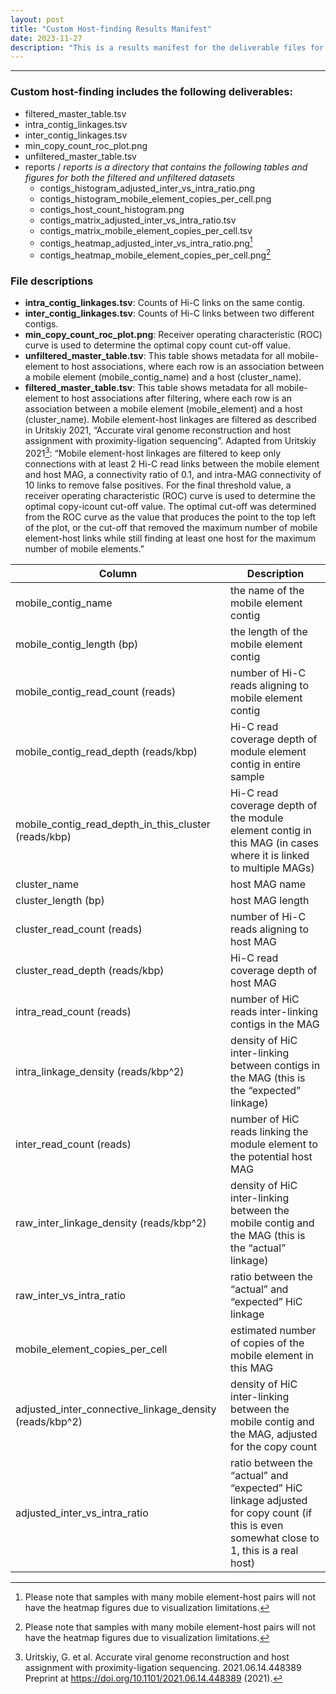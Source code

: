 ```yaml
---
layout: post
title: "Custom Host-finding Results Manifest"
date: 2023-11-27
description: "This is a results manifest for the deliverable files for a custom host-finding project."
---
```


---------------------
### Custom host-finding includes the following deliverables:
- filtered_master_table.tsv   
- intra_contig_linkages.tsv
- inter_contig_linkages.tsv   
- min_copy_count_roc_plot.png 
- unfiltered_master_table.tsv
- reports / *reports is a directory that contains the following tables and figures for both the filtered and unfiltered datasets*
    - contigs_histogram_adjusted_inter_vs_intra_ratio.png	
    - contigs_histogram_mobile_element_copies_per_cell.png   
    - contigs_host_count_histogram.png                   	
    - contigs_matrix_adjusted_inter_vs_intra_ratio.tsv   	
    - contigs_matrix_mobile_element_copies_per_cell.tsv
    - contigs_heatmap_adjusted_inter_vs_intra_ratio.png[^1]
    - contigs_heatmap_mobile_element_copies_per_cell.png[^1]

### File descriptions

- **intra_contig_linkages.tsv**: Counts of Hi-C links on the same contig.
- **inter_contig_linkages.tsv**: Counts of Hi-C links between two different contigs.
- **min_copy_count_roc_plot.png**: Receiver operating characteristic (ROC) curve is used to determine the optimal copy count cut-off value.
- **unfiltered_master_table.tsv**: This table shows metadata for all mobile-element to host associations, where each row is an association between a mobile element (mobile_contig_name) and a host (cluster_name).
- **filtered_master_table.tsv**: This table shows metadata for all mobile-element to host associations after filtering, where each row is an association between a mobile element (mobile_element) and a host (cluster_name). Mobile element-host linkages are filtered as described in Uritskiy 2021, “Accurate viral genome reconstruction and host assignment with proximity-ligation sequencing”. Adapted from Uritskiy 2021[^2]: “Mobile element-host linkages are filtered to keep only connections with at least 2 Hi-C read links between the mobile element and host MAG, a connectivity ratio of 0.1, and intra-MAG connectivity of 10 links to remove false positives. For the final threshold value, a receiver operating characteristic (ROC) curve is used to determine the optimal copy-icount cut-off value. The optimal cut-off was determined from the ROC curve as the value that produces the point to the top left of the plot, or the cut-off that removed the maximum number of mobile element-host links while still finding at least one host for the maximum number of mobile elements.”


| Column | Description |
| -------|-------------|
| mobile_contig_name | the name of the mobile element contig |
| mobile_contig_length (bp) | the length of the mobile element contig |
| mobile_contig_read_count (reads) | number of Hi-C reads aligning to mobile element contig |
| mobile_contig_read_depth (reads/kbp) | Hi-C read coverage depth of module element contig in entire sample |
| mobile_contig_read_depth_in_this_cluster (reads/kbp) | Hi-C read coverage depth of the module element contig in this MAG (in cases where it is linked to multiple MAGs) |
| cluster_name | host MAG name |
| cluster_length (bp) | host MAG length |
| cluster_read_count (reads) | number of Hi-C reads aligning to host MAG |
| cluster_read_depth (reads/kbp) | Hi-C read coverage depth of host MAG |
| intra_read_count (reads) | number of HiC reads inter-linking contigs in the MAG |
| intra_linkage_density (reads/kbp^2) | density of HiC inter-linking between contigs in the MAG (this is the “expected” linkage) |
| inter_read_count (reads) | number of HiC reads linking the module element to the potential host MAG |
| raw_inter_linkage_density (reads/kbp^2) | density of HiC inter-linking between the mobile contig and the MAG (this is the “actual” linkage) |
| raw_inter_vs_intra_ratio | ratio between the “actual” and “expected” HiC linkage |
| mobile_element_copies_per_cell | estimated number of copies of the mobile element in this MAG |
| adjusted_inter_connective_linkage_density (reads/kbp^2) | density of HiC inter-linking between the mobile contig and the MAG, adjusted for the copy count |
| adjusted_inter_vs_intra_ratio | ratio between the “actual” and “expected” HiC linkage adjusted for copy count (if this is even somewhat close to 1, this is a real host) |




  
[^1]: Please note that samples with many mobile element-host pairs will not have the heatmap figures due to visualization limitations.
[^2]: Uritskiy, G. et al. Accurate viral genome reconstruction and host assignment with proximity-ligation sequencing. 2021.06.14.448389 Preprint at https://doi.org/10.1101/2021.06.14.448389 (2021).




